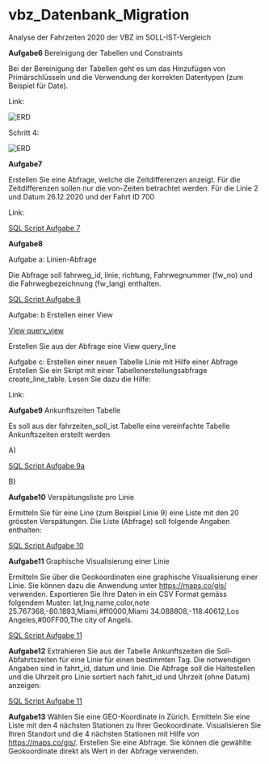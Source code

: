 # vbz_Datenbank_Migration
Analyse der Fahrzeiten 2020 der VBZ im SOLL-IST-Vergleich


**Aufgabe6**
Bereinigung der Tabellen und Constraints

Bei der Bereinigung der Tabellen geht es um das Hinzufügen von Primärschlüsseln und die Verwendung der korrekten Datentypen (zum Beispiel für Date).

Link:

![ERD](https://github.com/akilicaslan/vbz_Datenbank_Migration/tree/main/Bilder/Aufgabe6_ERD.bmp)

Schritt 4:

![ERD](https://github.com/akilicaslan/vbz_Datenbank_Migration/tree/main/Bilder/Aufgabe6_ERD_Schritt4.bmp)


**Aufgabe7**

Erstellen Sie eine Abfrage, welche die Zeitdifferenzen anzeigt. Für die Zeitdifferenzen sollen nur die von-Zeiten betrachtet werden. Für die Linie 2 und Datum 26.12.2020 und der Fahrt ID 700

Link:

[SQL Script Aufgabe 7](https://github.com/akilicaslan/vbz_Datenbank_Migration/tree/main/Scripts/aufgabe7.sql)

**Aufgabe8**

Aufgabe a: Linien-Abfrage

Die Abfrage soll fahrweg_id, linie, richtung, Fahrwegnummer (fw_no) und die Fahrwegbezeichnung (fw_lang) enthalten.

[SQL Script Aufgabe 8](https://github.com/akilicaslan/vbz_Datenbank_Migration/tree/main/Scripts/aufgabe8.sql)


Aufgabe: b Erstellen einer View

[View query_view](https://github.com/akilicaslan/vbz_Datenbank_Migration/tree/main/Scripts/aufgabe8.sql)



Erstellen Sie aus der Abfrage eine View query_line


Aufgabe c: Erstellen einer neuen Tabelle Linie mit Hilfe einer Abfrage
Erstellen Sie ein Skript mit einer Tabellenerstellungsabfrage create_line_table. Lesen Sie dazu die Hilfe:

Link:




**Aufgabe9**
Ankunftszeiten Tabelle

Es soll aus der fahrzeiten_soll_ist Tabelle eine vereinfachte Tabelle Ankunftszeiten erstellt werden

A)

[SQL Script Aufgabe 9a](https://github.com/akilicaslan/vbz_Datenbank_Migration/tree/main/Scripts/aufgabe9a.sql)

B)



**Aufgabe10**
Verspätungsliste pro Linie

Ermitteln Sie für eine Line (zum Beispiel Linie 9) eine Liste mit den 20 grössten Verspätungen. Die Liste (Abfrage) soll folgende Angaben enthalten:

[SQL Script Aufgabe 10](https://github.com/akilicaslan/vbz_Datenbank_Migration/tree/main/Scripts/aufgabe10.sql)


**Aufgabe11**
Graphische Visualisierung einer Linie

Ermitteln Sie über die Geokoordinaten eine graphische Visualisierung einer Linie. Sie können dazu die Anwendung unter https://maps.co/gis/ verwenden.
Exportieren Sie Ihre Daten in ein CSV Format gemäss folgendem Muster:
lat,lng,name,color,note 25.767368,-80.1893,Miami,#ff0000,Miami 34.088808,-118.40612,Los Angeles,#00FF00,The city of Angels.


[SQL Script Aufgabe 11](https://github.com/akilicaslan/vbz_Datenbank_Migration/tree/main/Scripts/aufgabe11.sql)


**Aufgabe12**
Extrahieren Sie aus der Tabelle Ankunftszeiten die Soll-Abfahrtszeiten für eine Linie für einen bestimmten Tag. Die notwendigen Angaben sind in fahrt_id, datum und linie.
Die Abfrage soll die Haltestellen und die Uhrzeit pro Linie sortiert nach fahrt_id und Uhrzeit (ohne Datum) anzeigen:

[SQL Script Aufgabe 11](https://github.com/akilicaslan/vbz_Datenbank_Migration/tree/main/Scripts/aufgabe12.sql)


**Aufgabe13**
Wählen Sie eine GEO-Koordinate in Zürich. Ermitteln Sie eine Liste mit den 4 nächsten Stationen zu Ihrer Geokoordinate. Visualisieren Sie Ihren Standort und die 4 nächsten Stationen mit Hilfe von https://maps.co/gis/.
Erstellen Sie eine Abfrage. Sie können die gewählte Geokoordinate direkt als Wert in der Abfrage verwenden.







